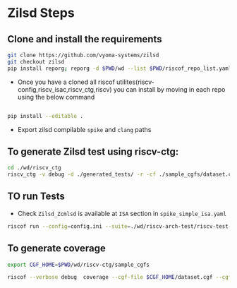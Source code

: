 # Zilsd Steps

## Clone and install the requirements 
```bash
git clone https://github.com/vyoma-systems/zilsd
git checkout zilsd
pip install reporg; reporg -d $PWD/wd --list $PWD/riscof_repo_list.yaml
```
- Once you have a cloned all riscof utilites(riscv-config,riscv_isac,riscv_ctg,riscv) you can install by moving in each repo using the below command

```bash

pip install --editable .

```
- Export zilsd compilable `spike` and `clang` paths 


## To generate Zilsd test using riscv-ctg:
```bash
cd ./wd/riscv_ctg
riscv_ctg -v debug -d ./generated_tests/ -r -cf ./sample_cgfs/dataset.cgf -cf ./sample_cgfs/rv32zilsd.cgf -bi rv32i -p2
```

## TO run Tests

- Check `Zilsd_Zcmlsd` is available at `ISA` section  in `spike_simple_isa.yaml` 
```bash
riscof run --config=config.ini --suite=./wd/riscv-arch-test/riscv-test-suite/ --env=./wd/riscv-arch-test/riscv-test-suite/env
```

## To generate coverage 
```bash
export CGF_HOME=$PWD/wd/riscv-ctg/sample_cgfs

riscof --verbose debug  coverage --cgf-file $CGF_HOME/dataset.cgf --cgf-file $CGF_HOME/rv32i.cgf  --cgf-file $CGF_HOME/rv32zilsd.cgf --cgf-file $CGF_HOME/rv32ic.cgf --suite=./wd/riscv-arch-test/riscv-test-suite/ --env=./wd/riscv-arch-test/riscv-test-suite/env
```
